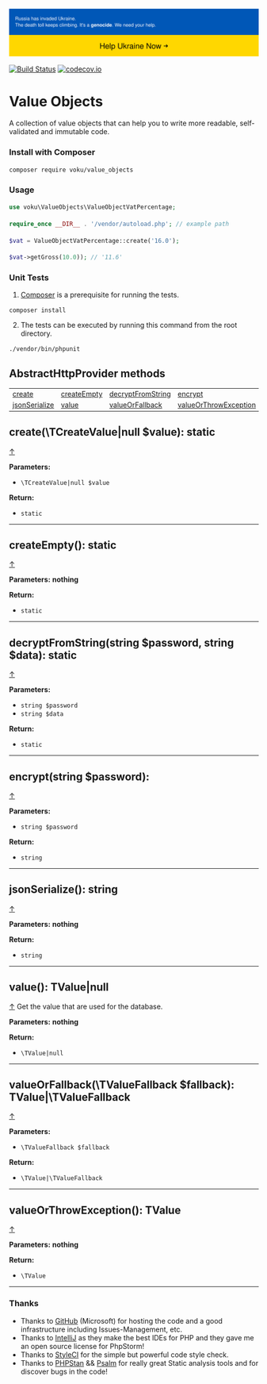 [//]: # (AUTO-GENERATED BY "PHP README Helper": base file -> docs/base.md)
[![SWUbanner](https://raw.githubusercontent.com/vshymanskyy/StandWithUkraine/main/banner2-direct.svg)](https://github.com/vshymanskyy/StandWithUkraine/blob/main/docs/README.md)

[![Build Status](https://github.com/voku/value_objects/actions/workflows/ci.yml/badge.svg?branch=main)](https://github.com/voku/value_objects/actions)
[![codecov.io](http://codecov.io/github/voku/value_objects/coverage.svg?branch=main)](http://codecov.io/github/voku/value_objects?branch=main)

# Value Objects

A collection of value objects that can help you to write more readable, 
self-validated and immutable code.

### Install with Composer

```shell
composer require voku/value_objects
```

### Usage

```php
use voku\ValueObjects\ValueObjectVatPercentage;

require_once __DIR__ . '/vendor/autoload.php'; // example path

$vat = ValueObjectVatPercentage::create('16.0');

$vat->getGross(10.0)); // '11.6'
```

### Unit Tests

1) [Composer](https://getcomposer.org) is a prerequisite for running the tests.

```shell
composer install
```

2) The tests can be executed by running this command from the root directory.

```shell
./vendor/bin/phpunit
```

## AbstractHttpProvider methods

<p id="voku-php-readme-class-methods"></p><table><tr><td><a href="#createtcreatevaluenull-value-static">create</a>
</td><td><a href="#createempty-static">createEmpty</a>
</td><td><a href="#decryptfromstringstring-password-string-data-static">decryptFromString</a>
</td><td><a href="#encryptstring-password">encrypt</a>
</td></tr><tr><td><a href="#jsonserialize-string">jsonSerialize</a>
</td><td><a href="#value-tvaluenull">value</a>
</td><td><a href="#valueorfallbacktvaluefallback-fallback-tvaluetvaluefallback">valueOrFallback</a>
</td><td><a href="#valueorthrowexception-tvalue">valueOrThrowException</a>
</td></tr></table>

## create(\TCreateValue|null $value): static
<a href="#voku-php-readme-class-methods">↑</a>


**Parameters:**
- `\TCreateValue|null $value`

**Return:**
- `static`

--------

## createEmpty(): static
<a href="#voku-php-readme-class-methods">↑</a>


**Parameters:**
__nothing__

**Return:**
- `static`

--------

## decryptFromString(string $password, string $data): static
<a href="#voku-php-readme-class-methods">↑</a>


**Parameters:**
- `string $password`
- `string $data`

**Return:**
- `static`

--------

## encrypt(string $password): 
<a href="#voku-php-readme-class-methods">↑</a>


**Parameters:**
- `string $password`

**Return:**
- `string`

--------

## jsonSerialize(): string
<a href="#voku-php-readme-class-methods">↑</a>


**Parameters:**
__nothing__

**Return:**
- `string`

--------

## value(): TValue|null
<a href="#voku-php-readme-class-methods">↑</a>
Get the value that are used for the database.

**Parameters:**
__nothing__

**Return:**
- `\TValue|null`

--------

## valueOrFallback(\TValueFallback $fallback): TValue|\TValueFallback
<a href="#voku-php-readme-class-methods">↑</a>


**Parameters:**
- `\TValueFallback $fallback`

**Return:**
- `\TValue|\TValueFallback`

--------

## valueOrThrowException(): TValue
<a href="#voku-php-readme-class-methods">↑</a>


**Parameters:**
__nothing__

**Return:**
- `\TValue`

--------


### Thanks

- Thanks to [GitHub](https://github.com) (Microsoft) for hosting the code and a good infrastructure including Issues-Management, etc.
- Thanks to [IntelliJ](https://www.jetbrains.com) as they make the best IDEs for PHP and they gave me an open source license for PhpStorm!
- Thanks to [StyleCI](https://styleci.io/) for the simple but powerful code style check.
- Thanks to [PHPStan](https://github.com/phpstan/phpstan) && [Psalm](https://github.com/vimeo/psalm) for really great Static analysis tools and for discover bugs in the code!

